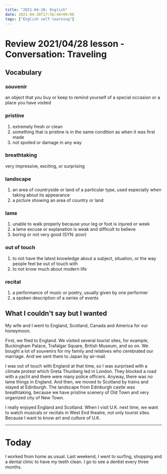 ```yaml
---
title: "2021-04-28: English"
date: 2021-04-28T17:56:44+09:00
tags: ["English self-learning"]
---
```


# Review 2021/04/28 lesson - Conversation: Traveling

## Vocabulary

### souvenir
an object that you buy or keep to remind yourself of a special occasion or a place you have visited

### pristine
1. extremely fresh or clean
2. something that is pristine is in the same condition as when it was first made
3. not spoiled or damage in any way

### breathtaking
very impressive, exciting, or surprising

### landscape
1. an area of countryside or land of a particular type, used especially when taking about its appearance
2. a picture showing an area of country or land

### lame
1. unable to walk properly because your leg or foot is injured or week
2. a lame excuse or explanation is weak and difficult to believe
3. boring or not very good (SYN: poor)

### out of touch
1. to not have the latest knowledge about a subject, situation, or the way people feel be out of touch with
2. to not know much about modern life

### recital
1. a performance of music or poetry, usually given by one performer
2. a spoken description of a series of events

## What I couldn't say but I wanted
My wife and I went to England, Scotland, Canada and America for our honeymoon.

First, we flied to England. We visited several tourist sites, for example, Buckingham Palace, Trafalgar Square, British Museum, and so on.
We bought a lot of souvenirs for my family and relatives who cerebrated our marriage. And we sent them to Japan by air-mail.

I was out of touch with England at that time, so I was surprised with a climate protest which Greta Thunberg led in London. They blocked a road with a yacht and there were many police officers. Anyway, there was no lame things in England.
And then, we moved to Scotland by trains and stayed at Edinburgh. The landscape from Edinburgh castle was breathtaking, because we have pristine scenery of Old Town and very organized city of New Town.

I really enjoyed England and Scotland.
When I visit U.K. next time, we want to watch musicals or recitals in West End theatre, not only tourist sites.
Because I want to know art and culture of U.K.


- - -

# Today

I worked from home as usual.
Last weekend, I went to surfing, shopping and a dental clinic to have my teeth clean.
I go to see a dentist every three months.
